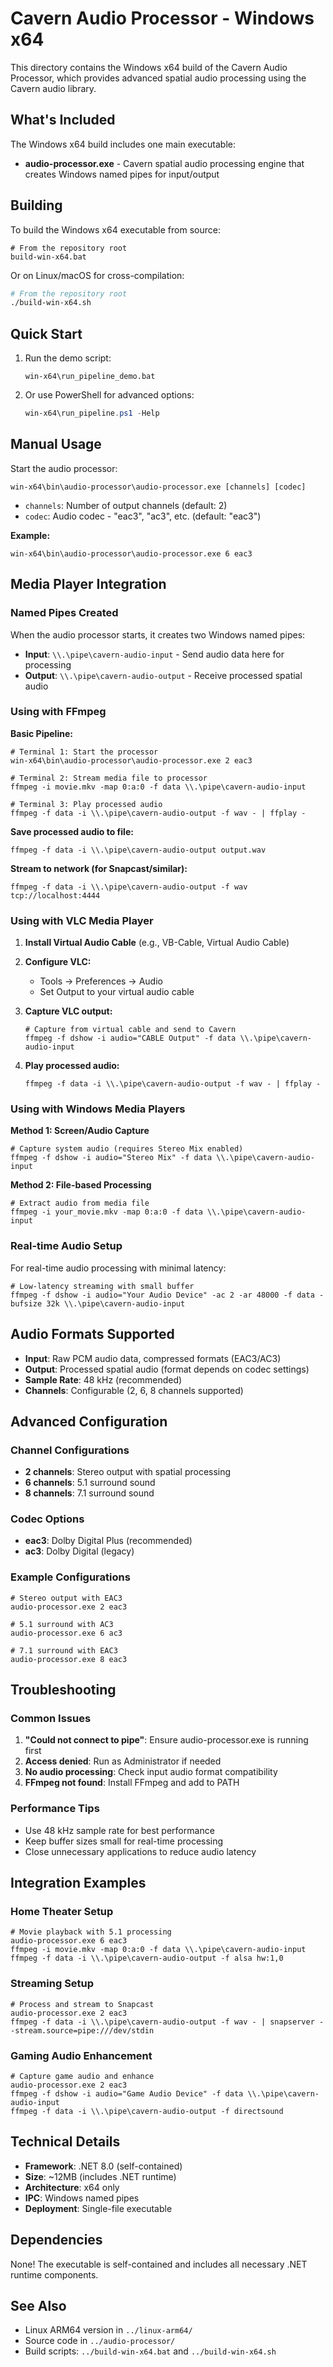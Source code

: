 # Cavern Audio Processor - Windows x64

This directory contains the Windows x64 build of the Cavern Audio Processor, which provides advanced spatial audio processing using the Cavern audio library.

## What's Included

The Windows x64 build includes one main executable:

- **audio-processor.exe** - Cavern spatial audio processing engine that creates Windows named pipes for input/output

## Building

To build the Windows x64 executable from source:

```batch
# From the repository root
build-win-x64.bat
```

Or on Linux/macOS for cross-compilation:
```bash
# From the repository root  
./build-win-x64.sh
```

## Quick Start

1. Run the demo script:
   ```batch
   win-x64\run_pipeline_demo.bat
   ```

2. Or use PowerShell for advanced options:
   ```powershell
   win-x64\run_pipeline.ps1 -Help
   ```

## Manual Usage

Start the audio processor:
```batch
win-x64\bin\audio-processor\audio-processor.exe [channels] [codec]
```

- `channels`: Number of output channels (default: 2)
- `codec`: Audio codec - "eac3", "ac3", etc. (default: "eac3")

**Example:**
```batch
win-x64\bin\audio-processor\audio-processor.exe 6 eac3
```

## Media Player Integration

### Named Pipes Created

When the audio processor starts, it creates two Windows named pipes:
- **Input**: `\\.\pipe\cavern-audio-input` - Send audio data here for processing
- **Output**: `\\.\pipe\cavern-audio-output` - Receive processed spatial audio

### Using with FFmpeg

**Basic Pipeline:**
```batch
# Terminal 1: Start the processor
win-x64\bin\audio-processor\audio-processor.exe 2 eac3

# Terminal 2: Stream media file to processor
ffmpeg -i movie.mkv -map 0:a:0 -f data \\.\pipe\cavern-audio-input

# Terminal 3: Play processed audio
ffmpeg -f data -i \\.\pipe\cavern-audio-output -f wav - | ffplay -
```

**Save processed audio to file:**
```batch
ffmpeg -f data -i \\.\pipe\cavern-audio-output output.wav
```

**Stream to network (for Snapcast/similar):**
```batch
ffmpeg -f data -i \\.\pipe\cavern-audio-output -f wav tcp://localhost:4444
```

### Using with VLC Media Player

1. **Install Virtual Audio Cable** (e.g., VB-Cable, Virtual Audio Cable)

2. **Configure VLC:**
   - Tools → Preferences → Audio
   - Set Output to your virtual audio cable

3. **Capture VLC output:**
   ```batch
   # Capture from virtual cable and send to Cavern
   ffmpeg -f dshow -i audio="CABLE Output" -f data \\.\pipe\cavern-audio-input
   ```

4. **Play processed audio:**
   ```batch
   ffmpeg -f data -i \\.\pipe\cavern-audio-output -f wav - | ffplay -
   ```

### Using with Windows Media Players

**Method 1: Screen/Audio Capture**
```batch
# Capture system audio (requires Stereo Mix enabled)
ffmpeg -f dshow -i audio="Stereo Mix" -f data \\.\pipe\cavern-audio-input
```

**Method 2: File-based Processing**
```batch
# Extract audio from media file
ffmpeg -i your_movie.mkv -map 0:a:0 -f data \\.\pipe\cavern-audio-input
```

### Real-time Audio Setup

For real-time audio processing with minimal latency:

```batch
# Low-latency streaming with small buffer
ffmpeg -f dshow -i audio="Your Audio Device" -ac 2 -ar 48000 -f data -bufsize 32k \\.\pipe\cavern-audio-input
```

## Audio Formats Supported

- **Input**: Raw PCM audio data, compressed formats (EAC3/AC3)
- **Output**: Processed spatial audio (format depends on codec settings)
- **Sample Rate**: 48 kHz (recommended)
- **Channels**: Configurable (2, 6, 8 channels supported)

## Advanced Configuration

### Channel Configurations
- **2 channels**: Stereo output with spatial processing
- **6 channels**: 5.1 surround sound
- **8 channels**: 7.1 surround sound

### Codec Options
- **eac3**: Dolby Digital Plus (recommended)
- **ac3**: Dolby Digital (legacy)

### Example Configurations
```batch
# Stereo output with EAC3
audio-processor.exe 2 eac3

# 5.1 surround with AC3
audio-processor.exe 6 ac3

# 7.1 surround with EAC3
audio-processor.exe 8 eac3
```

## Troubleshooting

### Common Issues

1. **"Could not connect to pipe"**: Ensure audio-processor.exe is running first
2. **Access denied**: Run as Administrator if needed
3. **No audio processing**: Check input audio format compatibility
4. **FFmpeg not found**: Install FFmpeg and add to PATH

### Performance Tips

- Use 48 kHz sample rate for best performance
- Keep buffer sizes small for real-time processing
- Close unnecessary applications to reduce audio latency

## Integration Examples

### Home Theater Setup
```batch
# Movie playback with 5.1 processing
audio-processor.exe 6 eac3
ffmpeg -i movie.mkv -map 0:a:0 -f data \\.\pipe\cavern-audio-input
ffmpeg -f data -i \\.\pipe\cavern-audio-output -f alsa hw:1,0
```

### Streaming Setup
```batch
# Process and stream to Snapcast
audio-processor.exe 2 eac3
ffmpeg -f data -i \\.\pipe\cavern-audio-output -f wav - | snapserver --stream.source=pipe:///dev/stdin
```

### Gaming Audio Enhancement
```batch
# Capture game audio and enhance
audio-processor.exe 2 eac3
ffmpeg -f dshow -i audio="Game Audio Device" -f data \\.\pipe\cavern-audio-input
ffmpeg -f data -i \\.\pipe\cavern-audio-output -f directsound
```

## Technical Details

- **Framework**: .NET 8.0 (self-contained)
- **Size**: ~12MB (includes .NET runtime)
- **Architecture**: x64 only
- **IPC**: Windows named pipes
- **Deployment**: Single-file executable

## Dependencies

None! The executable is self-contained and includes all necessary .NET runtime components.

## See Also

- Linux ARM64 version in `../linux-arm64/`
- Source code in `../audio-processor/`
- Build scripts: `../build-win-x64.bat` and `../build-win-x64.sh`